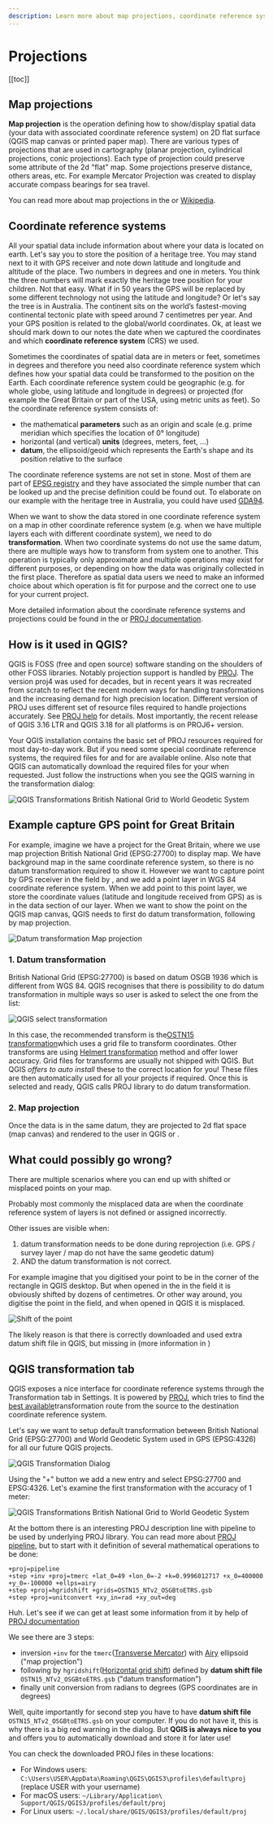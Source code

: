 ```yaml
---
description: Learn more about map projections, coordinate reference systems, how they are used in QGIS and how to resolve issues related to transformations.
---
```


# Projections <Badge text="Expert" type="danger"/>

[[toc]]

## Map projections

**Map projection** is the operation defining how to show/display spatial data (your data with associated coordinate reference system) on 2D flat surface (QGIS map canvas or printed paper map). There are various types of projections that are used in cartography (planar projection, cylindrical projections, conic projections). Each type of projection could preserve some attribute of the 2d "flat" map. Some projections preserve distance, others areas, etc. For example Mercator Projection was created to display accurate compass bearings for sea travel.

You can read more about map projections in the <QGISHelp ver="3.22" link="gentle_gis_introduction/coordinate_reference_systems.html#map-projection-in-detail" text="QGIS docs" /> or [Wikipedia](https://en.wikipedia.org/wiki/Map_projection).

## Coordinate reference systems

All your spatial data include information about where your data is located on earth. Let's say you to store the position of a heritage tree. You may stand next to it with GPS receiver and note down latitude and longitude and altitude of the place. Two numbers in degrees and one in meters. You think the three numbers will mark exactly the heritage tree position for your children. Not that easy. What if in 50 years the GPS will be replaced by some different technology not using the latitude and longitude? Or let's say the tree is in Australia. The continent sits on the world’s fastest-moving continental tectonic plate with speed around 7 centimetres per year. And your GPS position is related to the global/world coordinates. Ok, at least we should mark down to our notes the date when we captured the coordinates and which **coordinate reference system** (CRS) we used.

Sometimes the coordinates of spatial data are in meters or feet, sometimes in degrees and therefore you need also coordinate reference system which defines how your spatial data could be transformed to the position on the Earth. Each coordinate reference system could be geographic (e.g. for whole globe, using latitude and longitude in degrees) or projected (for example the Great Britain or part of the USA, using metric units as feet). So the coordinate reference system consists of:

 - the mathematical **parameters** such as an origin and scale (e.g. prime meridian which specifies the location of 0° longitude)
 - horizontal (and vertical) **units** (degrees, meters, feet, ...)
 - **datum**, the ellipsoid/geoid which represents the Earth's shape and its position relative to the surface

The coordinate reference systems are not set in stone. Most of them are part of [EPSG registry](https://en.wikipedia.org/wiki/EPSG_Geodetic_Parameter_Dataset) and they have associated the simple number that can be looked up and the precise definition could be found out. To elaborate on our example with the heritage tree in Australia, you could have used [GDA94](https://en.wikipedia.org/wiki/Geocentric_Datum_of_Australia_1994).

When we want to show the data stored in one coordinate reference system on a map in other coordinate reference system (e.g. when we have multiple layers each with different coordinate system), we need to do **transformation**. When two coordinate systems do not use the same datum, there are multiple ways how to transform from system one to another. This operation is typically only approximate and multiple operations may exist for different purposes, or depending on how the data was originally collected in the first place. Therefore as spatial data users we need to make an informed choice about which operation is fit for purpose and the correct one to use for your current project.

More detailed information about the coordinate reference systems and projections could be found in the <QGISHelp ver="3.22" link="gentle_gis_introduction/coordinate_reference_systems.html" text="QGIS online documentation" /> or [PROJ documentation](https://proj.org/operations/index.html).

## How is it used in QGIS?

QGIS is FOSS (free and open source) software standing on the shoulders of other FOSS libraries. Notably projection support is handled by [PROJ](https://proj.org). The version proj4 was used for decades, but in recent years it was recreated from scratch to reflect the recent modern ways for handling transformations and the increasing demand for high precision location. Different version of PROJ uses different set of resource files required to handle projections accurately. See [PROJ help](https://proj.org/resource_files.html) for details. Most importantly, the recent release of QGIS 3.16 LTR and QGIS 3.18 for all platforms is on PROJ6+ version.

Your QGIS installation contains the basic set of PROJ resources required for most day-to-day work. But if you need some special coordinate reference systems, the required files for 
<GitHubRepo id="OSGeo/PROJ-data" desc="PROJ7" /> and for <GitHubRepo id="OSGeo/proj-datumgrid" desc="PROJ6" /> are available online. Also note that QGIS can automatically download the required files for your when requested. Just follow the instructions when you see the QGIS warning in the transformation dialog:

![QGIS Transformations British National Grid to World Geodetic System](./QGIS_Transformations2.jpg "QGIS Transformations British National Grid to World Geodetic System")

## Example capture GPS point for Great Britain  

For example, imagine we have a project for the Great Britain, where we use map projection British National Grid (EPSG:27700) to display map. We have background map in the same coordinate reference system, so there is no datum transformation required to show it. However we want to capture point by GPS receiver in the field by <MobileAppName />, and we add a point layer in WGS 84 coordinate reference system. When we add point to this point layer, we store the coordinate values (latitude and longitude received from GPS) as is in the data section of our layer. When we want to show the point on the QGIS map canvas, QGIS needs to first do datum transformation, following by map projection.

![Datum transformation Map projection](./projection_transformation.jpg "Datum transformation Map projection")

### 1. Datum transformation

British National Grid (EPSG:27700) is based on datum OSGB 1936 which is different from WGS 84. QGIS recognises that there is possibility to do datum transformation in multiple ways so user is asked to select the one from the list:

![QGIS select transformation](./transformations_qgis.jpg "QGIS select transformation")

In this case, the recommended transform is the[OSTN15 transformation](https://www.ordnancesurvey.co.uk/business-government/tools-support/os-net/for-developers)which uses a grid file to transform coordinates. Other transforms are using [Helmert transformation](https://en.wikipedia.org/wiki/Helmert_transformation) method and offer lower accuracy. Grid files for transforms are usually not shipped with QGIS. But QGIS *offers to auto install* these to the correct location for you! These files are then automatically used for all your projects if required. Once this is selected and ready, QGIS calls PROJ library to do datum transformation.

### 2. Map projection

Once the data is in the same datum, they are projected to 2d flat space (map canvas) and rendered to the user in QGIS or <MobileAppName />.

## What could possibly go wrong?

There are multiple scenarios where you can end up with shifted or misplaced points on your map.

Probably most commonly the misplaced data are when the coordinate reference system of layers is not defined or assigned incorrectly.

Other issues are visible when:
1. datum transformation needs to be done during reprojection (i.e. GPS / survey layer / map do not have the
same geodetic datum)
2. AND the datum transformation is not correct.

For example imagine that you digitised your point to be in the corner of the rectangle in QGIS desktop. But when opened in the <MobileAppName /> in the field it is obviously shifted by dozens of centimetres. Or other way around, you digitise the point in the field, and when opened in QGIS it is misplaced.

![Shift of the point](./digitising_shift.jpg "Shift of the point")

The likely reason is that there is correctly downloaded and used extra datum shift file in QGIS, but missing in <MobileAppName /> (more information in <LutraConsultingWeb id="blog/2021/04/21/projections-field/" desc="this blog" />)

## QGIS transformation tab

QGIS exposes a nice interface for coordinate reference systems through the Transformation tab in Settings. It is powered by [PROJ](https://proj.org/index.html), which tries to find the [best available](https://proj.org/operations/operations_computation.html)transformation route from the source to the destination coordinate reference system.

Let's say we want to setup default transformation between British National Grid (EPSG:27700) and World Geodetic System used in GPS (EPSG:4326) for all our future QGIS projects.

![QGIS Transformation Dialog](./QGIS_Transformations_Dialog.jpg "QGIS Transformation Dialog")

Using the "+" button we add a new entry and select EPSG:27700 and EPSG:4326. Let's examine the first transformation with the accuracy of 1 meter:

![QGIS Transformations British National Grid to World Geodetic System](./QGIS_Transformations2.jpg "QGIS Transformations British National Grid to World Geodetic System")

At the bottom there is an interesting PROJ description line with pipeline to be used by underlying PROJ library. You can read more about [PROJ pipeline](https://proj.org/operations/pipeline.html), but to start with it definition of several mathematical operations to be done:

```
+proj=pipeline
+step +inv +proj=tmerc +lat_0=49 +lon_0=-2 +k=0.9996012717 +x_0=400000 +y_0=-100000 +ellps=airy
+step +proj=hgridshift +grids=OSTN15_NTv2_OSGBtoETRS.gsb
+step +proj=unitconvert +xy_in=rad +xy_out=deg
```

Huh. Let's see if we can get at least some information from it by help of [PROJ documentation](https://proj.org/)

We see there are 3 steps:
- inversion `+inv` for the `tmerc`([Transverse Mercator](https://proj.org/operations/projections/tmerc.html)) with [Airy](https://proj.org/operations/projections/airy.html?highlight=airy) ellipsoid ("map projection")
- following by `hgridshift`([Horizontal grid shift](https://proj.org/operations/transformations/hgridshift.html?highlight=hgridshift)) defined by **datum shift file** `OSTN15_NTv2_OSGBtoETRS.gsb` ("datum transformation")
- finally unit conversion from radians to degrees (GPS coordinates are in degrees)

Well, quite importantly for second step you have to have **datum shift file** `OSTN15_NTv2_OSGBtoETRS.gsb` on your computer. If you do not have it, this is why there is a big red warning in the dialog. But **QGIS is always nice to you** and offers you to automatically download and store it for later use!

You can check the downloaded PROJ files in these locations:

- For Windows users: `C:\Users\USER\AppData\Roaming\QGIS\QGIS3\profiles\default\proj` (replace USER with your username)
- For macOS users: `~/Library/Application\ Support/QGIS/QGIS3/profiles/default/proj`
- For Linux users: `~/.local/share/QGIS/QGIS3/profiles/default/proj`

